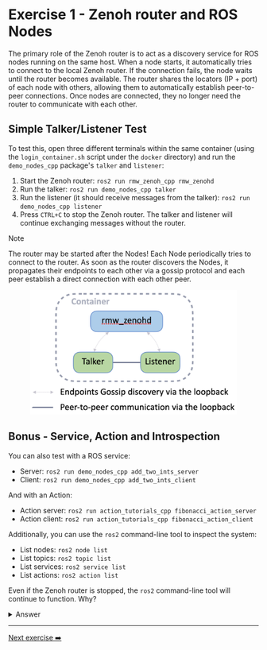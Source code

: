 # Exercise 1 - Zenoh router and ROS Nodes

The primary role of the Zenoh router is to act as a discovery service for ROS nodes running on the same host.
When a node starts, it automatically tries to connect to the local Zenoh router. If the connection fails, the node waits until the router becomes available. The router shares the locators (IP + port) of each node with others, allowing them to automatically establish peer-to-peer connections. Once nodes are connected, they no longer need the router to communicate with each other.

## Simple Talker/Listener Test

To test this, open three different terminals within the same container (using the `login_container.sh` script under the `docker` directory) and run the `demo_nodes_cpp` package's `talker` and `listener`:

1. Start the Zenoh router: `ros2 run rmw_zenoh_cpp rmw_zenohd`
2. Run the talker: `ros2 run demo_nodes_cpp talker`
3. Run the listener (it should receive messages from the talker): `ros2 run demo_nodes_cpp listener`
4. Press `CTRL+C` to stop the Zenoh router. The talker and listener will continue exchanging messages without the router.

> [!NOTE]
> The router may be started after the Nodes! Each Node periodically tries to connect to the router.
> As soon as the router discovers the Nodes, it propagates their endpoints to each other via a gossip protocol
> and each peer establish a direct connection with each other peer.

<p align="center"><img src="pictures/talker-listener.png"  height="250" alt="talker-listener"/></p>

## Bonus - Service, Action and Introspection

You can also test with a ROS service:

- Server: `ros2 run demo_nodes_cpp add_two_ints_server`
- Client: `ros2 run demo_nodes_cpp add_two_ints_client`

And with an Action:

- Action server: `ros2 run action_tutorials_cpp fibonacci_action_server`
- Action client: `ros2 run action_tutorials_cpp fibonacci_action_client`

Additionally, you can use the `ros2` command-line tool to inspect the system:

- List nodes: `ros2 node list`
- List topics: `ros2 topic list`
- List services: `ros2 service list`
- List actions: `ros2 action list`

Even if the Zenoh router is stopped, the `ros2` command-line tool will continue to function.
Why?

<details>
<summary>Answer</summary>

When you run a `ros2` command for the first time, it starts the ROS 2 daemon, which is a regular ROS node. This node connects peer-to-peer with other nodes, acts as a cache of the ROS graph, and can directly respond to queries from the `ros2` command-line tool.

</details>

---
[Next exercise ➡️](ex-2.md)
